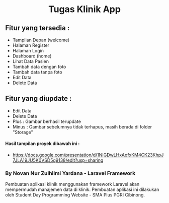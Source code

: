 # <p align="center">Tugas Klinik App</p>

## Fitur yang tersedia :

- Tampilan Depan (welcome)
- Halaman Register
- Halaman Login
- Dashboard (home)
- Lihat Data Pasien
- Tambah data dengan foto
- Tambah data tanpa foto
- Edit Data
- Delete Data

## Fitur yang diupdate :
- Edit Data
- Delete Data
- Plus     : Gambar berhasil terupdate
- Minus    : Gambar sebelumnya tidak terhapus, masih berada di folder "Storage"

#### Hasil tampilan proyek dibawah ini :
- https://docs.google.com/presentation/d/1NIGDwLHxAofxKM4CK23KhpJ7JLA19JU5K0VSD5g9138/edit?usp=sharing
    
### By Novan Nur Zulhilmi Yardana - Laravel Framework
Pembuatan aplikasi klinik menggunakan framework Laravel akan mempermudah manajemen data di klinik. Pembuatan aplikasi ini dilakukan oleh Student Day Programming Website - SMA Plus PGRI Cibinong.